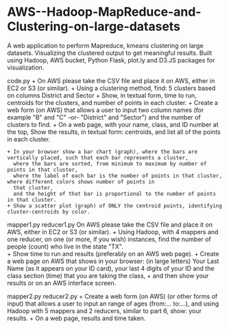 # AWS--Hadoop-MapReduce-and-Clustering-on-large-datasets

A web application to perform Mapreduce, kmeans clustering on large datasets. Visualizing the clustered output to get meaningful results. Built using Hadoop, AWS bucket, Python Flask, plot.ly and D3.JS packages for visualization.

code.py
    + On AWS please take the CSV file and place it on AWS, either in EC2 or S3 (or similar).
    + Using a clustering method, find: 
       5 clusters based on columns District and Sector
    + Show, in textual form, time to run, centroids for the clusters, and number of points in each cluster.
    + Create a web form (on AWS) that allows a user to input two column names (for example "B" and "C" -or- "District" and "Sector")
      and the number of clusters to find.
    + On a web page, with your name, class, and ID number at the top,
      Show the results, in textual form: centroids, and list all of the points in each cluster.  
      
    + In your browser show a bar chart (graph), where the bars are vertically placed, such that each bar represents a cluster,
      where the bars are sorted, from minimum to maximum by number of points in that cluster,       
      where the label of each bar is the number of points in that cluster, where different colors shows number of points in
      that cluster, 
      and the height of that bar is proportional to the number of points in that cluster.
    + Show a scatter plot (graph) of ONLY the centroid points, identifying cluster-centroids by color.


mapper1.py      reducer1.py
 On AWS please take the CSV file and place it on AWS, either in EC2 or S3 (or similar).
    + Using Hadoop, with 4 mappers and one reducer, on one (or more, if you wish) instances, 
      find the number of people (count) who live in the state "TX".  
    + Show time to run and results (preferably on an AWS web page). 
    + Create a web page on AWS that shows in your browser: (in large letters) Your Last Name 
      (as it appears on your ID card), your last 4 digits of your ID and the class section (time) 
      that you are taking the class, 
    + and then show your results or on an AWS interface screen. 
    
mapper2.py      reducer2.py
    + Create a web form (on AWS) (or other forms of input) that allows a user to input an 
      range of ages (from:... to:...), and using Hadoop with
      5 mappers and 2 reducers, similar to part 6, show: your results. 
    + On a web page, results and time taken. 
